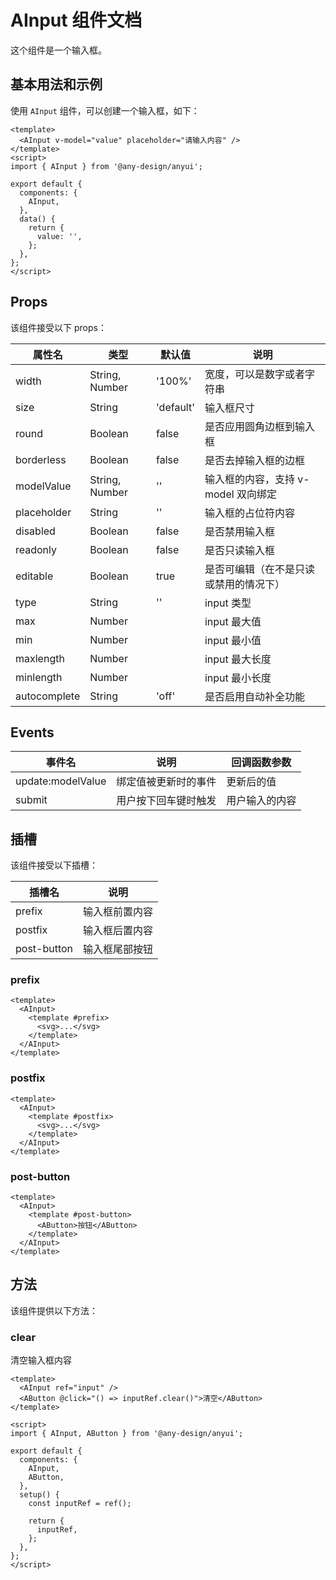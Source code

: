 # AInput 组件文档

这个组件是一个输入框。

## 基本用法和示例

使用 `AInput` 组件，可以创建一个输入框，如下：

```vue
<template>
  <AInput v-model="value" placeholder="请输入内容" />
</template>
<script>
import { AInput } from '@any-design/anyui';

export default {
  components: {
    AInput,
  },
  data() {
    return {
      value: '',
    };
  },
};
</script>
```

## Props

该组件接受以下 props：

| 属性名      | 类型            | 默认值 | 说明                                   |
| ----------- | --------------- | ------ | -------------------------------------- |
| width       | String, Number  | '100%' | 宽度，可以是数字或者字符串              |
| size        | String          | 'default' | 输入框尺寸                              |
| round       | Boolean         | false  | 是否应用圆角边框到输入框               |
| borderless  | Boolean         | false  | 是否去掉输入框的边框                   |
| modelValue  | String, Number  | ''     | 输入框的内容，支持 v-model 双向绑定     |
| placeholder | String          | ''     | 输入框的占位符内容                     |
| disabled    | Boolean         | false  | 是否禁用输入框                         |
| readonly    | Boolean         | false  | 是否只读输入框                         |
| editable    | Boolean         | true   | 是否可编辑（在不是只读或禁用的情况下） |
| type        | String          | ''     | input 类型                             |
| max         | Number          |        | input 最大值                           |
| min         | Number          |        | input 最小值                           |
| maxlength   | Number          |        | input 最大长度                         |
| minlength   | Number          |        | input 最小长度                         |
| autocomplete | String          | 'off'  | 是否启用自动补全功能                  |

## Events

| 事件名        | 说明               | 回调函数参数                   |
| ------------- | ------------------ | ------------------------------ |
| update:modelValue | 绑定值被更新时的事件 | 更新后的值                     |
| submit        | 用户按下回车键时触发 | 用户输入的内容                |

## 插槽

该组件接受以下插槽：

| 插槽名        | 说明             |
| ------------- | ---------------- |
| prefix        | 输入框前置内容   |
| postfix       | 输入框后置内容   |
| post-button   | 输入框尾部按钮   |

### prefix

```vue
<template>
  <AInput>
    <template #prefix>
      <svg>...</svg>
    </template>
  </AInput>
</template>
```

### postfix

```vue
<template>
  <AInput>
    <template #postfix>
      <svg>...</svg>
    </template>
  </AInput>
</template>
```

### post-button

```vue
<template>
  <AInput>
    <template #post-button>
      <AButton>按钮</AButton>
    </template>
  </AInput>
</template>
```

## 方法

该组件提供以下方法：

### clear

清空输入框内容

```vue
<template>
  <AInput ref="input" />
  <AButton @click="() => inputRef.clear()">清空</AButton>
</template>

<script>
import { AInput, AButton } from '@any-design/anyui';

export default {
  components: {
    AInput,
    AButton,
  },
  setup() {
    const inputRef = ref();

    return {
      inputRef,
    };
  },
};
</script>
```
